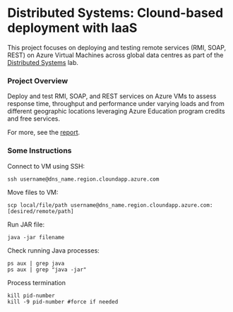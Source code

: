# Distributed Systems: Clound-based deployment with IaaS

This project focuses on deploying and testing remote services (RMI, SOAP, REST) on Azure Virtual Machines across global data centres as part of the [Distributed Systems](https://onderwijsaanbod.kuleuven.be/syllabi/e/T4YDS2E.htm#activetab=doelstellingen_idm3227376) lab.

### Project Overview

Deploy and test RMI, SOAP, and REST services on Azure VMs to assess response time, throughput and performance under varying loads and from different geographic locations leveraging Azure Education program credits and free services.

For more, see the [report](https://github.com/tori3112/wiktoria-ds25/blob/main/ds-iaas-report.pdf).

### Some Instructions

Connect to VM using SSH:

```
ssh username@dns_name.region.cloundapp.azure.com
```

Move files to VM:

```
scp local/file/path username@dns_name.region.cloundapp.azure.com:[desired/remote/path]
```

Run JAR file:

```
java -jar filename
```

Check running Java processes:

```
ps aux | grep java
ps aux | grep "java -jar"
```

Process termination

```
kill pid-number
kill -9 pid-number #force if needed
```

